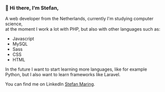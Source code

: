### 👋 Hi there, I’m Stefan,

A web developer from the Netherlands, currently I'm studying computer science,\
at the moment I work a lot with PHP, but also with other languages such as: 

- Javascript
- MySQL 
- Sass
- CSS
- HTML

In the future I want to start learning more languages, like for example Python, but I also want to learn frameworks like Laravel.

You can find me on LinkedIn [Stefan Maring](https://www.linkedin.com/in/stefan-maring-9496b0237/).
